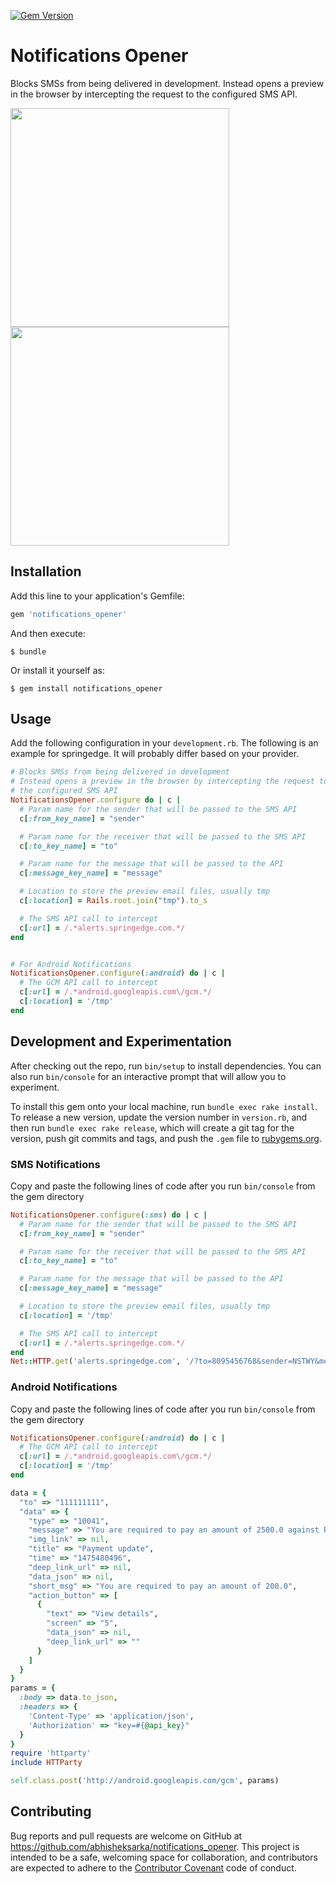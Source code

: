 [![Gem Version](https://badge.fury.io/rb/notifications_opener.svg)](http://badge.fury.io/rb/notifications_opener)

# Notifications Opener

Blocks SMSs from being delivered in development. Instead opens a preview in the browser by intercepting the request to the configured SMS API.

<img src="https://s13.postimg.org/r6yadbbg7/Screen_Shot_2016_10_03_at_5_35_05_PM.png" width="350"/>
<img src="https://s13.postimg.org/5w0q91tbr/Screen_Shot_2016_10_03_at_5_32_34_PM.png" width="350"/>

## Installation

Add this line to your application's Gemfile:

```ruby
gem 'notifications_opener'
```

And then execute:

    $ bundle

Or install it yourself as:

    $ gem install notifications_opener

## Usage

Add the following configuration in your `development.rb`. The following is an example for springedge. It will probably differ based on your provider.

```ruby
# Blocks SMSs from being delivered in development
# Instead opens a preview in the browser by intercepting the request to
# the configured SMS API
NotificationsOpener.configure do | c |
  # Param name for the sender that will be passed to the SMS API
  c[:from_key_name] = "sender"

  # Param name for the receiver that will be passed to the SMS API
  c[:to_key_name] = "to"

  # Param name for the message that will be passed to the API
  c[:message_key_name] = "message"

  # Location to store the preview email files, usually tmp
  c[:location] = Rails.root.join("tmp").to_s

  # The SMS API call to intercept
  c[:url] = /.*alerts.springedge.com.*/
end


# For Android Notifications
NotificationsOpener.configure(:android) do | c |
  # The GCM API call to intercept
  c[:url] = /.*android.googleapis.com\/gcm.*/
  c[:location] = '/tmp'
end

```

## Development and Experimentation

After checking out the repo, run `bin/setup` to install dependencies. You can also run `bin/console` for an interactive prompt that will allow you to experiment.

To install this gem onto your local machine, run `bundle exec rake install`. To release a new version, update the version number in `version.rb`, and then run `bundle exec rake release`, which will create a git tag for the version, push git commits and tags, and push the `.gem` file to [rubygems.org](https://rubygems.org).

### SMS Notifications
Copy and paste the following lines of code after you run `bin/console` from the gem directory

```ruby
NotificationsOpener.configure(:sms) do | c |
  # Param name for the sender that will be passed to the SMS API
  c[:from_key_name] = "sender"

  # Param name for the receiver that will be passed to the SMS API
  c[:to_key_name] = "to"

  # Param name for the message that will be passed to the API
  c[:message_key_name] = "message"

  # Location to store the preview email files, usually tmp
  c[:location] = '/tmp'

  # The SMS API call to intercept
  c[:url] = /.*alerts.springedge.com.*/
end
Net::HTTP.get('alerts.springedge.com', '/?to=8095456768&sender=NSTWY&message=Hello')
```

### Android Notifications
Copy and paste the following lines of code after you run `bin/console` from the gem directory

```ruby
NotificationsOpener.configure(:android) do | c |
  # The GCM API call to intercept
  c[:url] = /.*android.googleapis.com\/gcm.*/
  c[:location] = '/tmp'
end

data = {
  "to" => "111111111",
  "data" => {
    "type" => "10041",
    "message" => "You are required to pay an amount of 2500.0 against Rent september. Click here to view & pay",
    "img_link" => nil,
    "title" => "Payment update",
    "time" => "1475480496",
    "deep_link_url" => nil,
    "data_json" => nil,
    "short_msg" => "You are required to pay an amount of 200.0",
    "action_button" => [
      {
        "text" => "View details",
        "screen" => "5",
        "data_json" => nil,
        "deep_link_url" => ""
      }
    ]
  }
}
params = {
  :body => data.to_json,
  :headers => {
    'Content-Type' => 'application/json',
    'Authorization' => "key=#{@api_key}"
  }
}
require 'httparty'
include HTTParty

self.class.post('http://android.googleapis.com/gcm', params)
```


## Contributing

Bug reports and pull requests are welcome on GitHub at https://github.com/abhisheksarka/notifications_opener. This project is intended to be a safe, welcoming space for collaboration, and contributors are expected to adhere to the [Contributor Covenant](http://contributor-covenant.org) code of conduct.
